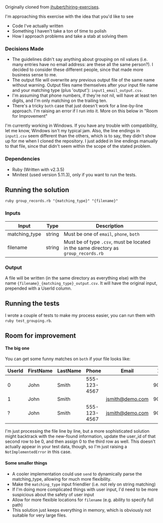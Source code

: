 Originally cloned from [jhubert/hiring-exercises](https://github.com/jhubert/hiring-exercises/tree/master/grouping).

I'm approaching this exercise with the idea that you'd like to see
- Code I've actually written
- Something I haven't take a ton of time to polish
- How I approach problems and take a stab at solving them

### Decisions Made
- The guidelines didn't say anything about grouping on nil values (i.e. many entries have no email address: are these all the same person?). I decided to consider these different people, since that made more business sense to me.
- The output file will overwrite any previous output file of the same name without warning. Output files name themselves after your input file name and your matching type (plus 'output'): `input1_email_output.csv`.
- I'm assuming that phone numbers, if they're not nil, will have at least ten digits, and I'm only matching on the trailing ten.
- There's a tricky `both` case that just doesn't work for a line-by-line approach. I'm raising an error if I run into it. More on this below in "Room for Improvement"

I'm currently working in Windows. If you have any trouble with compatibility, let me know, Windows isn't my typical jam.
Also, the line endings in `input1.csv` seem different than the others, which is to say, they didn't show up for me when I cloned the repository. I just added in line endings manually to that file, since that didn't seem within the scope of the stated problem.

### Dependencies
- Ruby (Written with v2.3.5)
- Minitest (used version 5.11.3), only if you want to run the tests.

## Running the solution
`ruby group_records.rb "{matching_type}" "{filename}"`

### Inputs

| Input | Type | Description |
|---|---|---|
| matching_type | string | Must be one of `email`, `phone`, `both`|
| filename | string | Must be of type `.csv`, must be located in the same directory as `group_records.rb`|

### Output

A file will be written (in the same directory as everything else) with the name `{filename}_{matching_type}_output.csv`. It will have the original input, prepended with a UserId column.

## Running the tests

I wrote a couple of tests to make my process easier, you can run them with `ruby test_grouping.rb`.

## Room for improvement
#### The big one

You can get some funny matches on `both` if your file looks like:

|UserId|FirstName|LastName|Phone|Email|Zip|
|---|---|---|---|---|---|
|0|John|Smith|555-123-4567||90210|
|1|John|Smith||jsmith@demo.com|90210|
|?|John|Smith|555-123-4567|jsmith@demo.com|90210|

I'm just processing the file line by line, but a more sophisticated solution might backtrack with the new-found information, update the user_id of that second row to be 0, and then assign 0 to the third row as well. This doesn't actually appear in your test data, though, so I'm just raising a `NotImplementedError` in this case.
#### Some smaller things
- A cooler implementation could use `send` to dynamically parse the matching_type, allowing for much more flexibility.
- Make the `matching_type` input friendlier (i.e. not rely on string matching)
- If I'm doing more complicated things with user input, I'd need to be more suspicious about the safety of user input
- Allow for more flexible locations for `filename` (e.g. ability to specify full path)
- This solution just keeps everything in memory, which is obviously not suitable for very large files.
